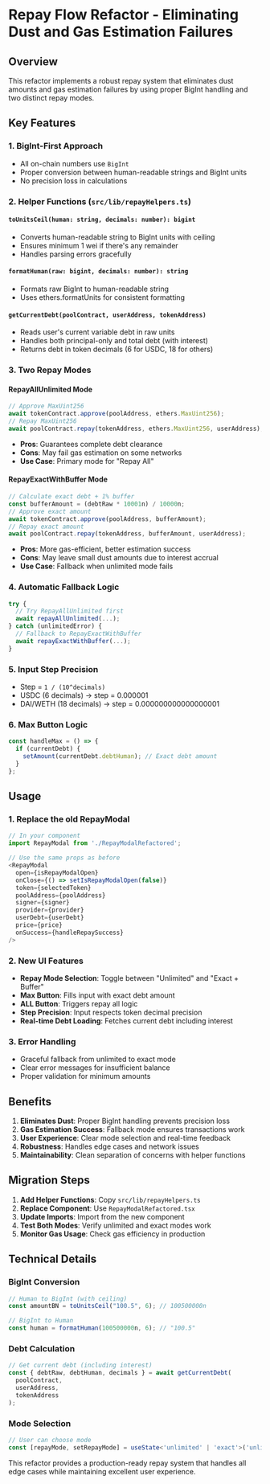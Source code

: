 # Repay Flow Refactor - Eliminating Dust and Gas Estimation Failures

## Overview

This refactor implements a robust repay system that eliminates dust amounts and gas estimation failures by using proper BigInt handling and two distinct repay modes.

## Key Features

### 1. **BigInt-First Approach**
- All on-chain numbers use `BigInt`
- Proper conversion between human-readable strings and BigInt units
- No precision loss in calculations

### 2. **Helper Functions** (`src/lib/repayHelpers.ts`)

#### `toUnitsCeil(human: string, decimals: number): bigint`
- Converts human-readable string to BigInt units with ceiling
- Ensures minimum 1 wei if there's any remainder
- Handles parsing errors gracefully

#### `formatHuman(raw: bigint, decimals: number): string`
- Formats raw BigInt to human-readable string
- Uses ethers.formatUnits for consistent formatting

#### `getCurrentDebt(poolContract, userAddress, tokenAddress)`
- Reads user's current variable debt in raw units
- Handles both principal-only and total debt (with interest)
- Returns debt in token decimals (6 for USDC, 18 for others)

### 3. **Two Repay Modes**

#### **RepayAllUnlimited Mode**
```typescript
// Approve MaxUint256
await tokenContract.approve(poolAddress, ethers.MaxUint256);
// Repay MaxUint256
await poolContract.repay(tokenAddress, ethers.MaxUint256, userAddress);
```
- **Pros**: Guarantees complete debt clearance
- **Cons**: May fail gas estimation on some networks
- **Use Case**: Primary mode for "Repay All"

#### **RepayExactWithBuffer Mode**
```typescript
// Calculate exact debt + 1% buffer
const bufferAmount = (debtRaw * 10001n) / 10000n;
// Approve exact amount
await tokenContract.approve(poolAddress, bufferAmount);
// Repay exact amount
await poolContract.repay(tokenAddress, bufferAmount, userAddress);
```
- **Pros**: More gas-efficient, better estimation success
- **Cons**: May leave small dust amounts due to interest accrual
- **Use Case**: Fallback when unlimited mode fails

### 4. **Automatic Fallback Logic**
```typescript
try {
  // Try RepayAllUnlimited first
  await repayAllUnlimited(...);
} catch (unlimitedError) {
  // Fallback to RepayExactWithBuffer
  await repayExactWithBuffer(...);
}
```

### 5. **Input Step Precision**
- Step = `1 / (10^decimals)`
- USDC (6 decimals) → step = 0.000001
- DAI/WETH (18 decimals) → step = 0.000000000000000001

### 6. **Max Button Logic**
```typescript
const handleMax = () => {
  if (currentDebt) {
    setAmount(currentDebt.debtHuman); // Exact debt amount
  }
};
```

## Usage

### 1. **Replace the old RepayModal**
```typescript
// In your component
import RepayModal from './RepayModalRefactored';

// Use the same props as before
<RepayModal
  open={isRepayModalOpen}
  onClose={() => setIsRepayModalOpen(false)}
  token={selectedToken}
  poolAddress={poolAddress}
  signer={signer}
  provider={provider}
  userDebt={userDebt}
  price={price}
  onSuccess={handleRepaySuccess}
/>
```

### 2. **New UI Features**
- **Repay Mode Selection**: Toggle between "Unlimited" and "Exact + Buffer"
- **Max Button**: Fills input with exact debt amount
- **ALL Button**: Triggers repay all logic
- **Step Precision**: Input respects token decimal precision
- **Real-time Debt Loading**: Fetches current debt including interest

### 3. **Error Handling**
- Graceful fallback from unlimited to exact mode
- Clear error messages for insufficient balance
- Proper validation for minimum amounts

## Benefits

1. **Eliminates Dust**: Proper BigInt handling prevents precision loss
2. **Gas Estimation Success**: Fallback mode ensures transactions work
3. **User Experience**: Clear mode selection and real-time feedback
4. **Robustness**: Handles edge cases and network issues
5. **Maintainability**: Clean separation of concerns with helper functions

## Migration Steps

1. **Add Helper Functions**: Copy `src/lib/repayHelpers.ts`
2. **Replace Component**: Use `RepayModalRefactored.tsx`
3. **Update Imports**: Import from the new component
4. **Test Both Modes**: Verify unlimited and exact modes work
5. **Monitor Gas Usage**: Check gas efficiency in production

## Technical Details

### BigInt Conversion
```typescript
// Human to BigInt (with ceiling)
const amountBN = toUnitsCeil("100.5", 6); // 100500000n

// BigInt to Human
const human = formatHuman(100500000n, 6); // "100.5"
```

### Debt Calculation
```typescript
// Get current debt (including interest)
const { debtRaw, debtHuman, decimals } = await getCurrentDebt(
  poolContract, 
  userAddress, 
  tokenAddress
);
```

### Mode Selection
```typescript
// User can choose mode
const [repayMode, setRepayMode] = useState<'unlimited' | 'exact'>('unlimited');
```

This refactor provides a production-ready repay system that handles all edge cases while maintaining excellent user experience.

